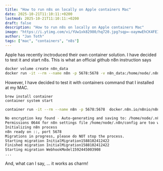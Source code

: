 ```yaml
---
title: "How to run n8s on locally on Apple containers Mac"
date: 2025-10-21T11:10:11:+0200
lastmod: 2025-10-21T11:10:11:+0200
draft: false
description: "How to run n8s on locally on Apple containers Mac"
image: "https://i.ytimg.com/vi/YUw1xk82980/hq720.jpg?sqp=-oaymwEhCK4FEIIDSFryq4qpAxMIARUAAAAAGAElAADIQj0AgKJD&rs=AOn4CLBSJXX-TBEA6uAZg8hLGFgOYk32_g"
author: "Jan Toth"
tags: ["mac", "containers", "n8s"]
---
```


Apple has recently inctroduced their own container solution. I have decided to test it and start n8s. 
This is what an official github n8n instruction says

```bash
docker volume create n8n_data
docker run -it --rm --name n8n -p 5678:5678 -v n8n_data:/home/node/.n8n docker.n8n.io/n8nio/n8n
```

However, I have decided to test it with containers command that I installed at my MAC.

```bash
brew install container
container system start

container run -it --rm --name n8n -p 5678:5678  docker.n8n.io/n8nio/n8n

No encryption key found - Auto-generating and saving to: /home/node/.n8n/config
Permissions 0644 for n8n settings file /home/node/.n8n/config are too wide. This is ignored for now, but in the future n8n will attempt to change the permissions automatically. To automatically enforce correct permissions now set N8N_ENFORCE_SETTINGS_FILE_PERMISSIONS=true (recommended), or turn this check off set N8N_ENFORCE_SETTINGS_FILE_PERMISSIONS=false.
Initializing n8n process
n8n ready on ::, port 5678
Migrations in progress, please do NOT stop the process.
Starting migration InitialMigration1588102412422
Finished migration InitialMigration1588102412422
Starting migration WebhookModel1592445003908
...
```

And, what can I say, ... it works as charm!
